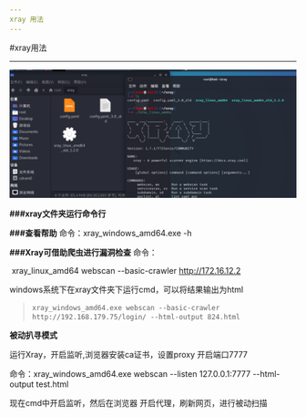```yaml
---
xray 用法
---
```


#xray用法

---

![image-20210824184239877](xray\image-20210824184239877.png)

**###xray文件夹运行命令行**

**###查看帮助**
		命令：xray_windows_amd64.exe -h

**###Xray可借助爬虫进行漏洞检查**
		命令：

​		xray_linux_amd64   webscan --basic-crawler  http://172.16.12.2



windows系统下在xray文件夹下运行cmd，可以将结果输出为html



> ```linux
> xray_windows_amd64.exe webscan --basic-crawler http://192.168.179.75/login/ --html-output 824.html
> ```



**被动扒寻模式**

运行Xray，开启监听,浏览器安装ca证书，设置proxy 开启端口7777

命令：xray_windows_amd64.exe webscan --listen 127.0.0.1:7777 --html-output test.html

现在cmd中开启监听，然后在浏览器 开启代理，刷新网页，进行被动扫描

